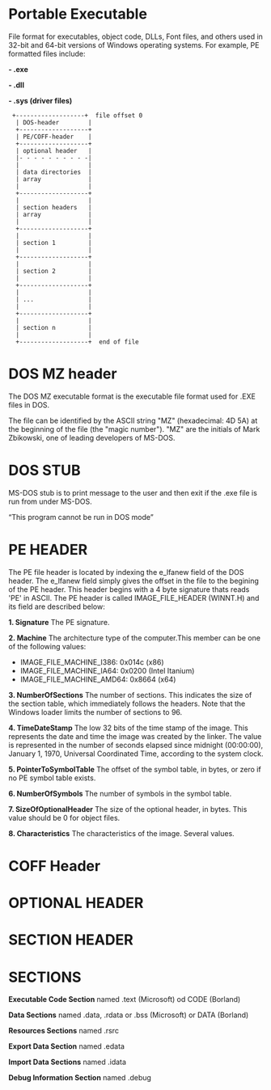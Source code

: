 # Portable Executable 
File format for executables, object code, DLLs, Font files, and others used in 32-bit and 64-bit versions of Windows operating systems. For example, PE formatted files include:

**- .exe**

**- .dll**

**- .sys (driver files)**
     
     +-------------------+  file offset 0
      | DOS-header        |
      +-------------------+
      | PE/COFF-header    |
      +-------------------+
      | optional header   |
      |- - - - - - - - - -|
      |                   |
      | data directories  |
      | array             |
      |                   |
      +-------------------+
      |                   |
      | section headers   |
      | array             |
      |                   |
      +-------------------+
      |                   |
      | section 1         |
      |                   |
      +-------------------+
      |                   |
      | section 2         |
      |                   |
      +-------------------+
      |                   |
      | ...               |
      |                   |
      +-------------------+
      |                   |
      | section n         |
      |                   |
      +-------------------+  end of file

# DOS MZ header
The DOS MZ executable format is the executable file format used for .EXE files in DOS.

The file can be identified by the ASCII string "MZ" (hexadecimal: 4D 5A) at the beginning of the file (the "magic number"). 
"MZ" are the initials of Mark Zbikowski, one of leading developers of MS-DOS.

# DOS STUB
MS-DOS stub is to print message to the user and then exit if the .exe file is run from under MS-DOS.

“This program cannot be run in DOS mode”

# PE HEADER
The PE file header is located by indexing the e_lfanew field of the DOS header. The e_lfanew field simply gives the offset in the file to the begining of the PE header. This header begins with a 4 byte signature thats reads 'PE' in ASCII. The PE header is called IMAGE_FILE_HEADER (WINNT.H) and its field are described below:

**1. Signature** The PE signature.

**2. Machine** The architecture type of the computer.This member can be one of the following values:
- IMAGE_FILE_MACHINE_I386: 0x014c (x86)
- IMAGE_FILE_MACHINE_IA64: 0x0200 (Intel Itanium)
- IMAGE_FILE_MACHINE_AMD64: 0x8664 (x64)

**3. NumberOfSections** The number of sections. This indicates the size of the section table, which immediately follows the headers. Note that the Windows loader limits the number of sections to 96.

**4. TimeDateStamp** The low 32 bits of the time stamp of the image. This represents the date and time the image was created by the linker. The value is represented in the number of seconds elapsed since midnight (00:00:00), January 1, 1970, Universal Coordinated Time, according to the system clock.

**5. PointerToSymbolTable** The offset of the symbol table, in bytes, or zero if no PE symbol table exists.

**6. NumberOfSymbols** The number of symbols in the symbol table.

**7. SizeOfOptionalHeader** The size of the optional header, in bytes. This value should be 0 for object files.

**8. Characteristics** The characteristics of the image. Several values.

# COFF Header

# OPTIONAL HEADER

# SECTION HEADER

# SECTIONS

**Executable Code Section** named .text (Microsoft) od CODE (Borland)

**Data Sections** named .data, .rdata or .bss (Microsoft) or DATA (Borland)

**Resources Sections** named .rsrc

**Export Data Section** named .edata

**Import Data Sections** named .idata

**Debug Information Section** named .debug
